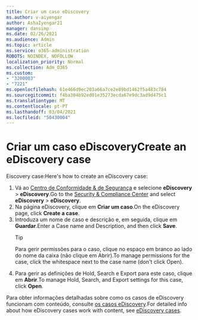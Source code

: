 ```yaml
---
title: Criar um caso eDiscovery
ms.author: v-aiyengar
author: AshaIyengar21
manager: dansimp
ms.date: 02/26/2021
ms.audience: Admin
ms.topic: article
ms.service: o365-administration
ROBOTS: NOINDEX, NOFOLLOW
localization_priority: Normal
ms.collection: Adm_O365
ms.custom:
- "3200003"
- "7221"
ms.openlocfilehash: 61e466d9ec203a66a7ce2e89bd1462f5a483c784
ms.sourcegitcommit: f4ba304b92ed01e35273ecda67e9dc3ad9d475c1
ms.translationtype: MT
ms.contentlocale: pt-PT
ms.lasthandoff: 03/04/2021
ms.locfileid: "50430004"
---
```

# <a name="create-an-ediscovery-case"></a><span data-ttu-id="5d0ec-102">Criar um caso eDiscovery</span><span class="sxs-lookup"><span data-stu-id="5d0ec-102">Create an eDiscovery case</span></span>

<span data-ttu-id="5d0ec-103">Eiscovery case:</span><span class="sxs-lookup"><span data-stu-id="5d0ec-103">Here's how to create an eDiscovery case:</span></span>

1. <span data-ttu-id="5d0ec-104">Vá ao [Centro de Conformidade & de Segurança](https://go.microsoft.com/fwlink/p/?linkid=2077143) e selecione **eDiscovery**  >  **eDiscovery**.</span><span class="sxs-lookup"><span data-stu-id="5d0ec-104">Go to the [Security & Compliance Center](https://go.microsoft.com/fwlink/p/?linkid=2077143) and select **eDiscovery** > **eDiscovery**.</span></span>
1. <span data-ttu-id="5d0ec-105">Na página eDiscovery, clique em **Criar um caso**.</span><span class="sxs-lookup"><span data-stu-id="5d0ec-105">On the eDiscovery page, click **Create a case**.</span></span>
1. <span data-ttu-id="5d0ec-106">Introduza um nome de caso e descrição e, em seguida, clique em **Guardar**.</span><span class="sxs-lookup"><span data-stu-id="5d0ec-106">Enter a Case name and Description, and then click **Save**.</span></span>
    > [!TIP]
    ><span data-ttu-id="5d0ec-107">Para gerir permissões para o caso, clique no espaço em branco ao lado do nome da caixa (não clique em Abrir).</span><span class="sxs-lookup"><span data-stu-id="5d0ec-107">To manage permissions for the case, click the whitespace next to the case name (don't click Open).</span></span>
1. <span data-ttu-id="5d0ec-108">Para gerir as definições de Hold, Search e Export para este caso, clique em **Abrir**.</span><span class="sxs-lookup"><span data-stu-id="5d0ec-108">To manage Hold, Search, and Export settings for this case, click **Open**.</span></span>

<span data-ttu-id="5d0ec-109">Para obter informações detalhadas sobre como os casos de eDiscovery funcionam com conteúdo, consulte [os casos eDiscovery](https://go.microsoft.com/fwlink/?linkid=2101589).</span><span class="sxs-lookup"><span data-stu-id="5d0ec-109">For detailed info about how eDiscovery cases work with content, see [eDiscovery cases](https://go.microsoft.com/fwlink/?linkid=2101589).</span></span>
